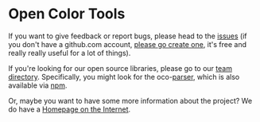 # Open Color Tools

If you want to give feedback or report bugs, please head to the [issues](https://github.com/opencolor-tools/opencolor-tools/issues) (if you don't have a github.com account, [please go create one](https://github.com/join), it's free and really really useful for a lot of things).

If you're looking for our open source libraries, please go to our [team directory](https://github.com/opencolor-tools). Specifically, you might look for the oco-[parser](https://github.com/opencolor-tools/opencolor-js/), which is also available via [npm](https://www.npmjs.com/package/opencolor).

Or, maybe you want to have some more information about the project? We do have a [Homepage on the Internet](http://opencolor.tools/).

